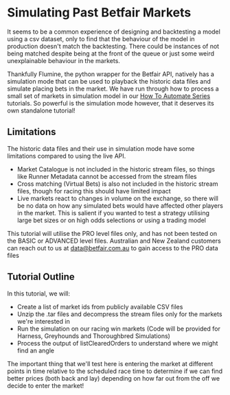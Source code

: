 # Simulating Past Betfair Markets

It seems to be a common experience of designing and backtesting a model using a csv dataset, only to find that the behaviour of the model in production doesn't match the backtesting.
There could be instances of not being matched despite being at the front of the queue or just some weird unexplainable behaviour in the markets.

Thankfully Flumine, the python wrapper for the Betfair API, natively has a simulation mode that can be used to playback the historic data files and simulate placing bets in the market.
We have run through how to process a small set of markets in simulation model in our [How To Automate Series](../How_to_Automate_5.md) tutorials.
So powerful is the simulation mode however, that it deserves its own standalone tutorial!

## Limitations

The historic data files and their use in simulation mode have some limitations compared to using the live API.

 - Market Catalogue is not included in the historic stream files, so things like Runner Metadata cannot be accessed from the stream files
 - Cross matching (Virtual Bets) is also not included in the historic stream files, though for racing this should have limited impact
 - Live markets react to changes in volume on the exchange, so there will be no data on how any simulated bets would have affected other players in the market. This is salient if you wanted to test a strategy utilising large bet sizes or on high odds selections or using a trading model

This tutorial will utilise the PRO level files only, and has not been tested on the BASIC or ADVANCED level files. Australian and New Zealand customers can reach out to us at [data@betfair.com.au](mailto:data@betfair.com.au) to gain access to the PRO data files

## Tutorial Outline

In this tutorial, we will:

 - Create a list of market ids from publicly available CSV files
 - Unzip the .tar files and decompress the stream files only for the markets we're interested in
 - Run the simulation on our racing win markets (Code will be provided for Harness, Greyhounds and Thoroughbred Simulations)
 - Process the output of listClearedOrders to understand where we might find an angle

The important thing that we'll test here is entering the market at different points in time relative to the scheduled race time to determine if we can find better prices (both back and lay) depending on how far out from the off we decide to enter the market!